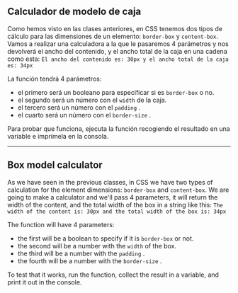 ## Calculador de modelo de caja

Como hemos visto en las clases anteriores, en CSS tenemos dos tipos de cálculo para las
dimensiones de un elemento: `border-box` y `content-box`. Vamos a realizar una calculadora a la
que le pasaremos 4 parámetros y nos devolverá el ancho del contenido, y el ancho total de la
caja en una cadena como esta:
`El ancho del contenido es: 30px y el ancho total de la caja es: 34px`

La función tendrá 4 parámetros:

- el primero será un booleano para especificar si es `border-box` o no.
- el segundo será un número con el `width` de la caja.
- el tercero será un número con el `padding` .
- el cuarto será un número con el `border-size` .

Para probar que funciona, ejecuta la función recogiendo el resultado en una variable e imprímela en la consola.

---

## Box model calculator

As we have seen in the previous classes, in CSS we have two types of calculation for the
element dimensions: `border-box` and `content-box`. We are going to make a calculator and
we'll pass 4 parameters, it will return the width of the content, and the total width of the box in a string like this:
`The width of the content is: 30px and the total width of the box is: 34px`

The function will have 4 parameters:

- the first will be a boolean to specify if it is `border-box` or not.
- the second will be a number with the `width` of the box.
- the third will be a number with the `padding` .
- the fourth will be a number with the `border-size` .

To test that it works, run the function, collect the result in a variable, and print it out
in the console.
